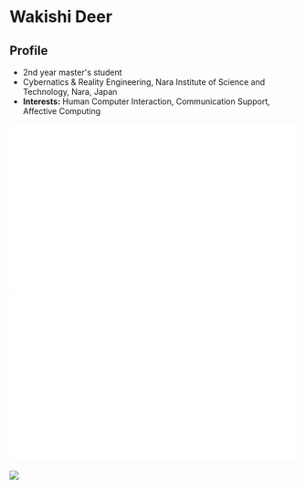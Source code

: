 # Wakishi Deer
## Profile
- 2nd year master's student
- Cybernatics & Reality Engineering, Nara Institute of Science and Technology, Nara, Japan
- **Interests:** Human Computer Interaction, Communication Support, Affective Computing

![](https://raw.githubusercontent.com/WakishiDeer/github-stats/master/generated/overview.svg#gh-dark-mode-only)
![](https://raw.githubusercontent.com/WakishiDeer/github-stats/master/generated/languages.svg#gh-dark-mode-only)

<img src="https://wakatime.com/share/@22652e38-e772-4e2f-b087-994fcf03bf8c/6b6fa9fc-5579-4551-87be-aa88de055347.svg" style="width: 70%; height: auto;">

<!--
**Wacky2319/Wacky2319** is a ✨ _special_ ✨ repository because its `README.md` (this file) appears on your GitHub profile.

Here are some ideas to get you started:

- 🔭 I’m currently working on ...
- 🌱 I’m currently learning ...
- 👯 I’m looking to collaborate on ...
- 🤔 I’m looking for help with ...
- 💬 Ask me about ...
- 📫 How to reach me: ...
- 😄 Pronouns: ...
- ⚡ Fun fact: ...
-->
